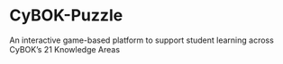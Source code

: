 # CyBOK-Puzzle
An interactive game-based platform to support student learning across CyBOK’s 21 Knowledge Areas
